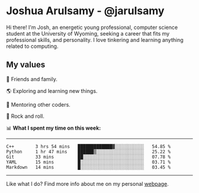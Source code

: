 # Joshua Arulsamy - @jarulsamy

Hi there! I'm Josh, an energetic young professional, computer science student at the University of Wyoming, seeking a career that fits my professional skills, and personality. I love tinkering and learning anything related to computing.

## My values

:yellow_heart: Friends and family.

:earth_americas: Exploring and learning new things.

:book: Mentoring other coders.

:guitar: Rock and roll.

:bar_chart: **What I spent my time on this week:**

------
<!--START_SECTION:waka-->
```text
C++        3 hrs 54 mins   █████████████▓░░░░░░░░░░░   54.85 % 
Python     1 hr 47 mins    ██████▒░░░░░░░░░░░░░░░░░░   25.22 % 
Git        33 mins         ██░░░░░░░░░░░░░░░░░░░░░░░   07.78 % 
YAML       15 mins         █░░░░░░░░░░░░░░░░░░░░░░░░   03.71 % 
Markdown   14 mins         █░░░░░░░░░░░░░░░░░░░░░░░░   03.45 % 
```
<!--END_SECTION:waka-->
------

Like what I do? Find more info about me on my personal [webpage](https://arulsamy.me).
